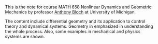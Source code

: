 This is the note for course MATH 658 Nonlinear Dynamics and Geometric Mechanics by professor [Anthony Bloch](https://dept.math.lsa.umich.edu/~abloch/) at University of Michigan.

The content include differential geometry and its application to control theory and dynamical systems. Geometry in emphasized in understanding the whole process. Also, some examples in mechanical and physics systems are shown.